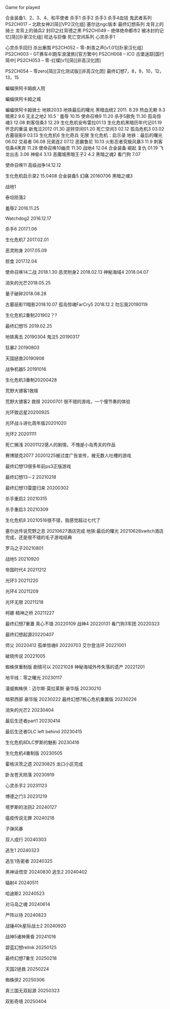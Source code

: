Game for played

合金装备1、2、3、4、和平使者
杀手1
杀手2
杀手3
杀手4血钱
鬼武者系列
PS2CH017 – 北欧女神2[简][VP2汉化组]
塞尔达ngc版本
最终幻想系列
龙背上的骑士
龙背上的骑兵2 封印之红背德之黑
PS2CH049 – 绝体绝命都市2 被冰封的记忆[简][扑家汉化组]
旺达与巨像
死亡空间系列
心灵杀手1

心灵杀手回归
杀出重围
PS2CH052 – 零-刺青之声[v1.01][扑家汉化组]
PS2CH003 – GT赛车4(跑车浪漫旅)[官方繁中]
PS2CH008 – ICO 古堡迷踪[国行简中]
PS2CH053 – 零-红蝶[v1][简][非高汉化团]

PS2CH054 – 零zero[简][汉化测试版][非高汉化团]
最终幻想7，8，9，10，12，13，15

蝙蝠侠阿卡姆疯人院

蝙蝠侠阿卡姆之城

蝙蝠侠阿卡姆骑士
地铁2033
地铁最后的曙光
黑暗血统2 2011. 8.29
热血无赖 9.3
暗黑2 9.6
无主之地2 10.5
'
羞辱 10.15
使命召唤9 11.20
杀手5赦免 11.30
孤岛惊魂3 12.08
刺客信条3 12.29
生化危机安布雷拉01.13
生化危机黑暗历年代记01.19怀念的重温
新鬼泣2012 01.30
逆转空间01.20
死亡空间3 02.12
孤岛危机3 03.02
古墓丽影9 03.13
生化危机6
生化奇兵 无限
生化危机：启示录
地铁：最后的曙光 06.02
交易者 06.08
兄弟连2 07.12
恶霸鲁尼 10.13
火影忍者究极风暴3 11.9
刺客信条4黑弃 11.28
使命召唤10幽灵 11.30
战地4 12.04
合金装备 崛起 复仇 01.19
飞龙出击 3.06
神偷4 3.13
恶魔城黑暗王子2 4.2
黑暗之魂2
看门狗 7.07

使命召唤11 高级战争14.12.12

生化危机启示录2 15.0408
合金装备5 幻痛 20160706
黑暗之魂3

战地1

泰坦陨落2


羞辱2 2016.11.25


Watchdog2 2016.12.17

杀手6 2017.1.06

生化危机7 2017.02.01


恶灵附身 2017.05.09

掠食 2017.12.04


使命召唤14二战 2018.1.30
恶灵附身2 2018.02.13
神秘海域4 2018.04.07

消失的光芒2018.05.25

量子破碎2018.08.28

古墓丽影11暗影2018.10.07
孤岛惊魂FarCry5 2018.12.2
勿忘我20190119

生化危机2重制201902？?

最终幻想15 2019.02.25

地铁离去 20190304
鬼泣5 20190317

狂暴2 20190803

天国拯救20190908

战争机器5 20191016

生化危机3重制20200428

荒野大镖客1救赎

荒野大镖客2 救赎 20200701 很不错的游戏，一个慢节奏的体验

光环致远星20200925

光环战斗进化周年版20201020

光环2 20201111

死亡搁浅 20201122感人的剧情，不愧是小岛秀夫的作品

赛博朋克2077 20201225被过度广告宣传，被无数人吐槽的游戏

最终幻想13很多年前ps3正版游戏

最终幻想13－2 20210218

最终幻想13雷霆归来 20200302

杀手重启2 20210315

杀手重启3 20210309

生化危机8 20210516很不错，我感觉超过七代了

塞尔达传说荒野之息 20210627酒店完成
地铁:最后的曙光 20210628switch酒店完成，还是很不错的毛子游戏经典

罗马之子20210801

战地5 20210920

帝国时代4 20211212

光环3 20211220

光环4 20211209

光环无限 20211218

柯娜 精神之桥 20211227

最终幻想7重置 真心不错 20220109
战神4 20220131
看门狗3军团 20220323

最终幻想起源20220407

师父 20220412
孤单惊魂6 20220703
艾尔登法环 20221001

破晓传说 20221005

蜘蛛侠重制版 剧情可以 20221028
神秘海域外传失落的遗产 20221201

地平线：零之曙光 20230117

漫威蜘蛛侠：迈尔斯·莫拉莱斯 豪华版 20230210

暗邪西部 豪华版 20230222
最终幻想7核心危机重置版 20230226

消失的光芒2 20230404

最后生还者part1 20230414

最后生还者DLC left behind 20230415

生化危机8DLC罗斯的魅影 20230416

生化危机4重制版 20230505


霍格沃茨之遗 20230825 龙口小区完成

卧龙苍天陨落 20230919

心灵杀手2 20231123

博德之门3 20231219

塔罗斯的法则2 20240127

瘟疫传说无罪 20240218

子弹风暴


双人成行 20240303

逃生1 20240323

逃生1告密者 20240325

黑神话悟空 20240830
逃生2 20240402

辐射4 20240511

哈迪斯2 20240523

对马岛之魂 20240614



严阵以待 20240823


战锤40k星际战士2 20240920

战神5诸神黄昏 20241016

碧蓝幻想relink 20250125

最终幻想7重生 20250218

天国2拯救 20250224

蜘蛛侠2 20250306

真三国无双起源 20250323

双影奇境 20250404
